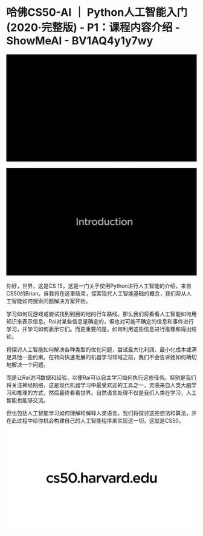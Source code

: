 # 哈佛CS50-AI ｜ Python人工智能入门(2020·完整版) - P1：课程内容介绍 - ShowMeAI - BV1AQ4y1y7wy

![](img/096753eb1e5c3c3883a084f4fc519ee1_0.png)

![](img/096753eb1e5c3c3883a084f4fc519ee1_1.png)

你好，世界，这是CS 15，这是一门关于使用Python进行人工智能的介绍，来自CS50的Brian。自我将在这里结束，探索现代人工智能基础的概念，我们将从人工智能如何搜索问题解决方案开始。

学习如何玩游戏或尝试找到到目的地的行车路线。那么我们将看看人工智能如何用知识来表示信息。Rai对某些信息是确定的，但也对可能不确定的信息和事件进行学习，并学习如何表示它们。而更重要的是，如何利用这些信息进行推理和得出结论。

将探讨人工智能如何解决各种类型的优化问题，尝试最大化利润、最小化成本或满足其他一些约束。在转向快速发展的机器学习领域之前，我们不会告诉她如何确切地解决一个问题。

而是让Rai访问数据和经验，以便Rai可以自主学习如何执行这些任务。特别是我们将关注神经网络，这是现代机器学习中最受欢迎的工具之一，灵感来自人类大脑学习和推理的方式，然后最终看看世界。自然语言处理不仅是我们人类在学习，人工智能也能够交流。

但也包括人工智能学习如何理解和解释人类语言。我们将探讨这些想法和算法，并在此过程中给你机会构建自己的人工智能程序来实现这一切，这就是CS50。![](img/096753eb1e5c3c3883a084f4fc519ee1_3.png)
